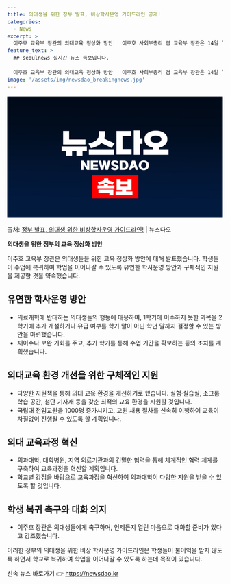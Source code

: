 ```yaml
---
title: 의대생을 위한 정부 발표, 비상학사운영 가이드라인 공개!
categories:
  - News
excerpt: >
  이주호 교육부 장관의 의대교육 정상화 방안   이주호 사회부총리 겸 교육부 장관은 14일 “정부는 학생들이 …
feature_text: >
  ## seoulnews 실시간 뉴스 속보입니다.

  이주호 교육부 장관의 의대교육 정상화 방안   이주호 사회부총리 겸 교육부 장관은 14일 “정부는 학생들이 …
image: '/assets/img/newsdao_breakingnews.jpg'
---
```


![뉴스다오 속보](/assets/img/newsdao_breakingnews.jpg)

<p>출처: <a href="https://newsdao.kr/4253" rel="dofollow">정부 발표, 의대생 위한 비상학사운영 가이드라인!</a> | 뉴스다오</p>

**의대생을 위한 정부의 교육 정상화 방안**

이주호 교육부 장관은 의대생들을 위한 교육 정상화 방안에 대해 발표했습니다. 학생들이 수업에 복귀하여 학업을 이어나갈 수 있도록 유연한 학사운영 방안과 구체적인 지원을 제공할 것을 약속했습니다.

## 유연한 학사운영 방안
- 의료개혁에 반대하는 의대생들의 행동에 대응하여, 1학기에 이수하지 못한 과목을 2학기에 추가 개설하거나 유급 여부를 학기 말이 아닌 학년 말까지 결정할 수 있는 방안을 마련했습니다.
- 재이수나 보완 기회를 주고, 추가 학기를 통해 수업 기간을 확보하는 등의 조치를 계획했습니다.

## 의대교육 환경 개선을 위한 구체적인 지원
- 다양한 지원책을 통해 의대 교육 환경을 개선하기로 했습니다. 실험·실습실, 소그룹 학습 공간, 첨단 기자재 등을 갖춘 최적의 교육 환경을 지원할 것입니다.
- 국립대 전임교원을 1000명 증가시키고, 교원 채용 절차를 신속히 이행하여 교육이 차질없이 진행될 수 있도록 할 계획입니다.

## 의대 교육과정 혁신
- 의과대학, 대학병원, 지역 의료기관과의 긴밀한 협력을 통해 체계적인 협력 체계를 구축하여 교육과정을 혁신할 계획입니다. 
- 학교별 강점을 바탕으로 교육과정을 혁신하여 의과대학이 다양한 지원을 받을 수 있도록 할 것입니다.

## 학생 복귀 촉구와 대화 의지
- 이주호 장관은 의대생들에게 촉구하며, 언제든지 열린 마음으로 대화할 준비가 있다고 강조했습니다.

이러한 정부의 의대생을 위한 비상 학사운영 가이드라인은 학생들이 불이익을 받지 않도록 하면서 학교로 복귀하여 학업을 이어나갈 수 있도록 하는데 목적이 있습니다. 

신속 뉴스 바로가기 👉 <a href="https://newsdao.kr" rel="dofollow">https://newsdao.kr</a>


